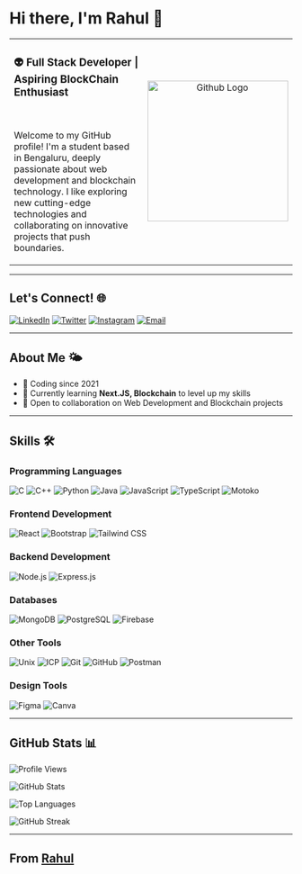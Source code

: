 # Hi there, I'm Rahul 👋

<table style="border: none; border-collapse: collapse;">
  <tr style="border: none;">
    <td width="70%" style="border: none;">
      <h3>👽 <strong>Full Stack Developer | Aspiring BlockChain Enthusiast</strong></h3>
      <br>
      <p>Welcome to my GitHub profile! I'm a student based in Bengaluru, deeply passionate about web development and blockchain technology. I like exploring new cutting-edge technologies and collaborating on innovative projects that push boundaries.</p>
    </td>
    <td width="30%" align="center" style="border: none;">
      <img src="https://camo.githubusercontent.com/86128cb7701ab7135d785931a27fdc10011f5043abf5c4f9671fbd958fa50298/68747470733a2f2f6d65646961342e67697068792e636f6d2f6d656469612f76312e59326c6b505463354d4749334e6a4578637a6777593270794e5731345a5870785a6e4a68597a4d794d3230794e334e704e326c74626a687361334e73633359774d47557965695a6c634431324d563970626e526c636d35686246396e61575a66596e6c666157516d593351395a772f6475334a336358797a686a3735494f6776412f67697068792e77656270" alt="Github Logo" width="250" height="250"/>
    </td>
  </tr>
</table>

---

## Let's Connect! 🌐

[![LinkedIn](https://img.shields.io/badge/LinkedIn-0077B5?style=for-the-badge&logo=linkedin&logoColor=white)](https://www.linkedin.com/in/rahul-i-basaragi-05886829b/)
[![Twitter](https://img.shields.io/badge/Twitter-1DA1F2?style=for-the-badge&logo=twitter&logoColor=white)](https://x.com/rahul_ib9880)
[![Instagram](https://img.shields.io/badge/Instagram-E4405F?style=for-the-badge&logo=instagram&logoColor=white)](https://www.instagram.com/rahulbasaragiofficial/)
[![Email](https://img.shields.io/badge/Gmail-D14836?style=for-the-badge&logo=gmail&logoColor=white)](mailto:rahulib2005@gmail.com)

---

## About Me 🌤

- 🚀 Coding since 2021
- 🌱 Currently learning **Next.JS, Blockchain** to level up my skills
- 🤝 Open to collaboration on Web Development and Blockchain projects

---

## Skills 🛠️

### Programming Languages
![C](https://img.shields.io/badge/-C-A8B9CC?style=for-the-badge&logo=c&logoColor=black)
![C++](https://img.shields.io/badge/-C++-00599C?style=for-the-badge&logo=c%2B%2B&logoColor=white)
![Python](https://img.shields.io/badge/-Python-3776AB?style=for-the-badge&logo=python&logoColor=white)
![Java](https://img.shields.io/badge/-Java-007396?style=for-the-badge&logo=java&logoColor=white)
![JavaScript](https://img.shields.io/badge/-JavaScript-F7DF1E?style=for-the-badge&logo=javascript&logoColor=black)
![TypeScript](https://img.shields.io/badge/-TypeScript-3178C6?style=for-the-badge&logo=typescript&logoColor=white)
![Motoko](https://img.shields.io/badge/-Motoko-000000?style=for-the-badge&logo=motoko&logoColor=white) 

### Frontend Development
![React](https://img.shields.io/badge/-React-61DAFB?style=for-the-badge&logo=react&logoColor=white)
![Bootstrap](https://img.shields.io/badge/-Bootstrap-7952B3?style=for-the-badge&logo=bootstrap&logoColor=white)
![Tailwind CSS](https://img.shields.io/badge/-Tailwind_CSS-38B2AC?style=for-the-badge&logo=tailwind-css&logoColor=white)

### Backend Development
![Node.js](https://img.shields.io/badge/-Node.js-339933?style=for-the-badge&logo=node.js&logoColor=white)
![Express.js](https://img.shields.io/badge/-Express.js-000000?style=for-the-badge&logo=express&logoColor=white)

### Databases
![MongoDB](https://img.shields.io/badge/-MongoDB-47A248?style=for-the-badge&logo=mongodb&logoColor=white)
![PostgreSQL](https://img.shields.io/badge/-PostgreSQL-336791?style=for-the-badge&logo=postgresql&logoColor=white)
![Firebase](https://img.shields.io/badge/-Firebase-FFCA28?style=for-the-badge&logo=firebase&logoColor=black)

### Other Tools
![Unix](https://img.shields.io/badge/-Unix-000000?style=for-the-badge&logo=linux&logoColor=white)
![ICP](https://img.shields.io/badge/-ICP-000000?style=for-the-badge&logo=icp&logoColor=white) 
![Git](https://img.shields.io/badge/-Git-F05032?style=for-the-badge&logo=git&logoColor=white)
![GitHub](https://img.shields.io/badge/-GitHub-181717?style=for-the-badge&logo=github&logoColor=white)
![Postman](https://img.shields.io/badge/-Postman-FF6C37?style=for-the-badge&logo=postman&logoColor=white)

### Design Tools
![Figma](https://img.shields.io/badge/-Figma-F24E1E?style=for-the-badge&logo=figma&logoColor=white)
![Canva](https://img.shields.io/badge/-Canva-00C4CC?style=for-the-badge&logo=canva&logoColor=white)

---

## GitHub Stats 📊

![Profile Views](https://komarev.com/ghpvc/?username=RahulIB5&color=blue&style=flat-square)

![GitHub Stats](https://github-readme-stats.vercel.app/api?username=RahulIB5&show_icons=true&theme=radical)

![Top Languages](https://github-readme-stats.vercel.app/api/top-langs/?username=RahulIB5&layout=compact&theme=radical)

![GitHub Streak](https://streak-stats.demolab.com?user=RahulIB5&theme=radical)

---

## From [Rahul](https://github.com/RahulIB5/)
